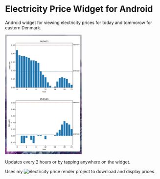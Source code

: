 # Electricity Price Widget for Android

Android widget for viewing electricity prices for today and tommorow for eastern Denmark.

<img src="./app/src/main/res/drawable-v24/electricity_widget_preview.png" width="250">

Updates every 2 hours or by tapping anywhere on the widget.

Uses my ![electricity price render project](https://github.com/mathiastj/electricity-price-render) to download and display prices. 

